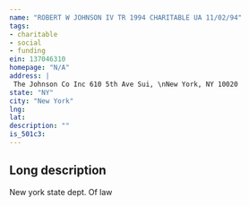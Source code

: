 ```yaml
---
name: "ROBERT W JOHNSON IV TR 1994 CHARITABLE UA 11/02/94"
tags:
- charitable
- social
- funding
ein: 137046310
homepage: "N/A"
address: |
 The Johnson Co Inc 610 5th Ave Sui, \nNew York, NY 10020
state: "NY"
city: "New York"
lng: 
lat: 
description: ""
is_501c3: 
---
```


## Long description

New york state dept. Of law
